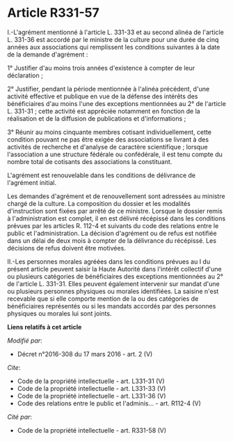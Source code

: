 # Article R331-57

I.-L'agrément mentionné à l'article L. 331-33 et au second alinéa de l'article L. 331-36 est accordé par le ministre de la
culture pour une durée de cinq années aux associations qui remplissent les conditions suivantes à la date de la demande
d'agrément : 

1° Justifier d'au moins trois années d'existence à compter de leur déclaration ; 

2° Justifier, pendant la période mentionnée à l'alinéa précédent, d'une activité effective et publique en vue de la défense
des intérêts des bénéficiaires d'au moins l'une des exceptions mentionnées au 2° de l'article L. 331-31 ; cette activité est
appréciée notamment en fonction de la réalisation et de la diffusion de publications et d'informations ; 

3° Réunir au moins cinquante membres cotisant individuellement, cette condition pouvant ne pas être exigée des associations
se livrant à des activités de recherche et d'analyse de caractère scientifique ; lorsque l'association a une structure
fédérale ou confédérale, il est tenu compte du nombre total de cotisants des associations la constituant. 

L'agrément est renouvelable dans les conditions de délivrance de l'agrément initial. 

Les demandes d'agrément et de renouvellement sont adressées au ministre chargé de la culture. La composition du dossier et
les modalités d'instruction sont fixées par arrêté de ce ministre. Lorsque le dossier remis à l'administration est complet,
il en est délivré récépissé dans les conditions prévues par les articles R. 112-4 et suivants du code des relations entre le
public et l'administration. La décision d'agrément ou de refus est notifiée dans un délai de deux mois à compter de la
délivrance du récépissé. Les décisions de refus doivent être motivées. 

II.-Les personnes morales agréées dans les conditions prévues au I du présent article peuvent saisir la Haute Autorité dans
l'intérêt collectif d'une ou plusieurs catégories de bénéficiaires des exceptions mentionnées au 2° de l'article L. 331-31.
Elles peuvent également intervenir sur mandat d'une ou plusieurs personnes physiques ou morales identifiées. La saisine n'est
recevable que si elle comporte mention de la ou des catégories de bénéficiaires représentés ou si les mandats accordés par
des personnes physiques ou morales lui sont joints.

**Liens relatifs à cet article**

_Modifié par_:

  - Décret n°2016-308 du 17 mars 2016 - art. 2 (V)

_Cite_:

  - Code de la propriété intellectuelle - art. L331-31 (V)
  - Code de la propriété intellectuelle - art. L331-33 (V)
  - Code de la propriété intellectuelle - art. L331-36 (V)
  - Code des relations entre le public et l'adminis... - art. R112-4 (V)

_Cité par_:

  - Code de la propriété intellectuelle - art. R331-58 (V)
